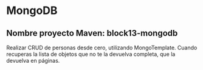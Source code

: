 # MongoDB
## Nombre proyecto Maven: block13-mongodb
Realizar CRUD de personas desde cero, utilizando MongoTemplate. Cuando recuperas la lista de objetos que no te la devuelva completa, que la devuelva en páginas.
